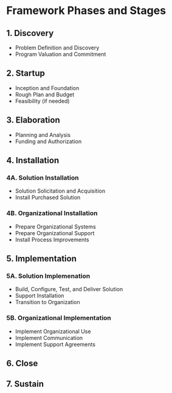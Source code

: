 # Framework Phases and Stages

## 1. Discovery
* Problem Definition and Discovery
* Program Valuation and Commitment

## 2. Startup
* Inception and Foundation
* Rough Plan and Budget
* Feasibility (if needed)

## 3. Elaboration
* Planning and Analysis
* Funding and Authorization

## 4. Installation 
### 4A. Solution Installation
* Solution Solicitation and Acquisition
* Install Purchased Solution

### 4B. Organizational Installation
* Prepare Organizational Systems
* Prepare Organizational Support
* Install Process Improvements

## 5. Implementation
### 5A. Solution Implemenation
* Build, Configure, Test, and Deliver Solution
* Support Installation
* Transition to Organization

### 5B. Organizational Implementation
* Implement Organizational Use
* Implement Communication
* Implement Support Agreements

## 6. Close

## 7. Sustain
